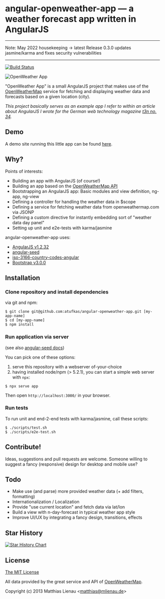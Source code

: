 # angular-openweather-app — a weather forecast app written in AngularJS

---
Note: May 2022 housekeeping -> latest Release 0.3.0 updates jasmine/karma and fixes security vulnerabilities

---

[![Build Status](https://travis-ci.org/atufkas/angular-openweather-app.svg?branch=master)](https://travis-ci.org/atufkas/angular-openweather-app)

<img src="app/img/app_screenshot_v_0-1-4_1.png" alt="OpenWeather App"/>

"OpenWeather App" is a small AngularJS project that makes use of the [OpenWeatherMap](http://openweathermap.org/)
service for fetching and displaying weather data and forecasts based on a given location (city).

_This project basically serves as an example app I refer to within an article about AngularJS
I wrote for the German web technology magazine [t3n no. 34](http://t3n.de/news/t3n-34-fertig-100-wichtigsten-netzkoepfe-508528/)._


## Demo

A demo site running this little app can be found [here](http://w4.matthiaslienau.de/angular-openweather-app/app/).


## Why?

Points of interests:

* Building an app with AngularJS (of course!)
* Building an app based on the [OpenWeatherMap API](http://openweathermap.org/API/)
* Bootstrapping an AngularJS app: Basic modules and view definition, ng-app, ng-view
* Defining a controller for handling the weather data in $scope
* Defining a service for fetching weather data from openweathermap.com via JSONP
* Defining a custom directive for instantly embedding sort of "weather data day panel"
* Setting up unit and e2e-tests with karma/jasmine

angular-openweather-app uses:

* [AngularJS v1.2.32](https://github.com/angular/angular.js)
* [angular-seed](https://github.com/angular/angular-seed)
* [iso-3166-country-codes-angular](https://github.com/BluePyth/iso-3166-country-codes-angular)
* [Bootstrap v3.0.0](https://github.com/twbs/bootstrap)


## Installation

### Clone repository and install dependencies

via git and npm:

```
$ git clone git@github.com:atufkas/angular-openweather-app.git [my-app-name]
$ cd [my-app-name]
$ npm install
```

### Run application via server

(see also [angular-seed docs](https://github.com/angular/angular-seed))

You can pick one of these options:

1. serve this repository with a webserver of-your-choice
2. having installed node/npm (> 5.2.1), you can start a simple web server with `npx`:

```
$ npx serve app
```

Then open `http://localhost:3000/` in your browser.

### Run tests

To run unit and end-2-end tests with karma/jasmine, call these scripts:

```
$ ./scripts/test.sh
$ ./scripts/e2e-test.sh
```


## Contribute!

Ideas, suggestions and pull requests are welcome. Someone willing to suggest a fancy (responsive) design
for desktop and mobile use?


## Todo

* Make use (and parse) more provided weather data (+ add filters, formatting)
* Internationalization / Localization
* Provide "use current location" and fetch data via lat/lon
* Build a view with n-day-forecast in typical weather app style
* Improve UI/UX by integrating a fancy design, transitions, effects

## Star History

[![Star History Chart](https://api.star-history.com/svg?repos=atufkas/angular-openweather-app&type=Date)](https://star-history.com/#atufkas/angular-openweather-app&Date)


## License

[The MIT License](http://opensource.org/licenses/MIT)

All data provided by the great service and API of [OpenWeatherMap](http://openweathermap.org/).

Copyright (c) 2013 Matthias Lienau &lt;matthias@mlienau.de&gt;
